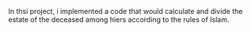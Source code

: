 In thsi project, i implemented a code that would calculate and divide the estate of the deceased among hiers according to the rules of Islam.
